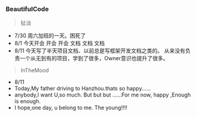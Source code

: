 ### BeautifulCode

> 扯淡
> 
- 7/30  周六加班的一天。困死了
- 8/1   今天开会 开会 开会 文档 文档 文档
- 8/11 今天写了半天项目文档、以前总是写框架开发文档之类的。 从来没有负责一个从无到有的项目，学到了很多，Owner意识也提升了很多。

> InTheMood
- 8/11
- Today,My father driving to Hanzhou.thats so happy......
- anybody,I want U,so much. But  but  but ......For me now, happy ,Enough is enough. 
- I hope,one day, u belong to me.  The young!!!!
  